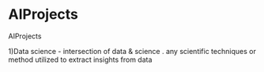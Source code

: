 # AIProjects
AIProjects



1)Data science -  intersection of data & science . any scientific techniques or method utilized to extract insights from data 
